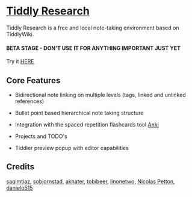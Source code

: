 # [Tiddly Research](https://kebifurai.github.io/TiddlyResearch)

Tiddly Research is a free and local note-taking environment based on TiddlyWiki.

#### BETA STAGE - DON'T USE IT FOR ANYTHING IMPORTANT JUST YET

Try it [HERE](https://kebifurai.github.io/TiddlyResearch)

## Core Features

* Bidirectional note linking on multiple levels (tags, linked and unlinked references)

* Bullet point based hierarchical note taking structure

* Integration with the spaced repetition flashcards tool [Anki](https://apps.ankiweb.net/)

* Projects and TODO's

* Tiddler preview popup with editor capabilities

## Credits

[saqimtiaz](https://saqimtiaz.github.io/sq-tw/streams.html), [sobjornstad](https://sobjornstad.github.io/TiddlyRemember/), [akhater](https://akhater.github.io/drift/), [tobibeer](http://tobibeer.github.io/tw5-plugins/#Plugins), [linonetwo](https://onetwo.ren/wiki/#:Index), [Nicolas Petton](https://nicolas.petton.fr/tw/project-manager.html), [danielo515](http://contextplugin.tiddlyspot.com)
